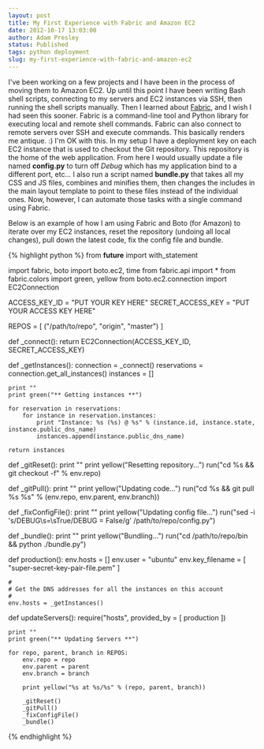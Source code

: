 ```yaml
---
layout: post
title: My First Experience with Fabric and Amazon EC2
date: 2012-10-17 13:03:00
author: Adam Presley
status: Published
tags: python deployment
slug: my-first-experience-with-fabric-and-amazon-ec2
---
```


I've been working on a few projects and I have been in the process of
moving them to Amazon EC2. Up until this point I have been writing Bash
shell scripts, connecting to my servers and EC2 instances via SSH, then
running the shell scripts manually. Then I learned about [Fabric](http://docs.fabfile.org/), and
I wish I had seen this sooner. Fabric is a command-line tool and Python
library for executing local and remote shell commands. Fabric can also
connect to remote servers over SSH and execute commands. This basically
renders me antique. :) I'm OK with this. In my setup I have a deployment
key on each EC2 instance that is used to checkout the Git repository.
This repository is the home of the web application. From here I would
usually update a file named **config.py** to turn off *Debug* which has
my application bind to a different port, etc... I also run a script
named **bundle.py** that takes all my CSS and JS files, combines and
minifies them, then changes the includes in the main layout template to
point to these files instead of the individual ones. Now, however, I can
automate those tasks with a single command using Fabric.   
  
Below is an example of how I am using Fabric and Boto (for Amazon) to
iterate over my EC2 instances, reset the repository (undoing all local
changes), pull down the latest code, fix the config file and bundle.

{% highlight python %}
from __future__ import with_statement

import fabric, boto
import boto.ec2, time
from fabric.api import *
from fabric.colors import green, yellow
from boto.ec2.connection import EC2Connection

ACCESS_KEY_ID = "PUT YOUR KEY HERE"
SECRET_ACCESS_KEY = "PUT YOUR ACCESS KEY HERE"

REPOS = [
    ("/path/to/repo", "origin", "master")
]


def _connect():
    return EC2Connection(ACCESS_KEY_ID, SECRET_ACCESS_KEY)

def _getInstances():
    connection = _connect()
    reservations = connection.get_all_instances()
    instances = []

    print ""
    print green("** Getting instances **")

    for reservation in reservations:
        for instance in reservation.instances:
            print "Instance: %s (%s) @ %s" % (instance.id, instance.state, instance.public_dns_name)
            instances.append(instance.public_dns_name)

    return instances


def _gitReset():
    print ""
    print yellow("Resetting repository...")
    run("cd %s && git checkout -f" % env.repo)


def _gitPull():
    print ""
    print yellow("Updating code...")
    run("cd %s && git pull %s %s" % (env.repo, env.parent, env.branch))


def _fixConfigFile():
    print ""
    print yellow("Updating config file...")
    run("sed -i 's/DEBUG\s=\sTrue/DEBUG = False/g' /path/to/repo/config.py")


def _bundle():
    print ""
    print yellow("Bundling...")
    run("cd /path/to/repo/bin && python ./bundle.py")


def production():
    env.hosts = []
    env.user = "ubuntu"
    env.key_filename = [ "super-secret-key-pair-file.pem" ]

    #
    # Get the DNS addresses for all the instances on this account
    #
    env.hosts = _getInstances()


def updateServers():
    require("hosts", provided_by = [ production ])

    print ""
    print green("** Updating Servers **")

    for repo, parent, branch in REPOS:
        env.repo = repo
        env.parent = parent
        env.branch = branch

        print yellow("%s at %s/%s" % (repo, parent, branch))

        _gitReset()
        _gitPull()
        _fixConfigFile()
        _bundle()
{% endhighlight %}